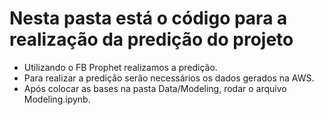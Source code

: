 # Nesta pasta está o código para a realização da predição do projeto

- Utilizando o FB Prophet realizamos a predição.
- Para realizar a predição serão necessários os dados gerados na AWS.
- Após colocar as bases na pasta Data/Modeling, rodar o arquivo Modeling.ipynb.